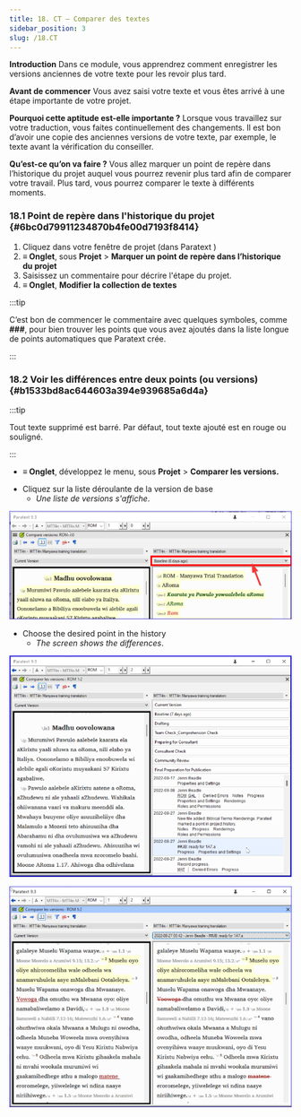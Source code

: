 ```yaml
---
title: 18. CT – Comparer des textes
sidebar_position: 3
slug: /18.CT
---
```




**Introduction** Dans ce module, vous apprendrez comment enregistrer les versions anciennes de votre texte pour les revoir plus tard.


**Avant de commencer** Vous avez saisi votre texte et vous êtes arrivé à une étape importante de votre projet.


**Pourquoi cette aptitude est-elle importante ?** Lorsque vous travaillez sur votre traduction, vous faites continuellement des changements. Il est bon d’avoir une copie des anciennes versions de votre texte, par exemple, le texte avant la vérification du conseiller.


**Qu’est-ce qu’on va faire ?** Vous allez marquer un point de repère dans l’historique du projet auquel vous pourrez revenir plus tard afin de comparer votre travail. Plus tard, vous pourrez comparer le texte à différents moments.


### 18.1 Point de repère dans l'historique du projet {#6bc0d79911234870b4fe00d7193f8414}

1. Cliquez dans votre fenêtre de projet (dans Paratext )
2. **≡ Onglet**, sous **Projet** &gt; **Marquer un point de repère dans l’historique du projet**
3. Saisissez un commentaire pour décrire l'étape du projet.
4. **≡ Onglet**, **Modifier la collection de textes**  

:::tip

C’est bon de commencer le commentaire avec quelques symboles, comme **\#\#\#**, pour bien trouver les points que vous avez ajoutés dans la liste longue de points automatiques que Paratext crée.

:::




### 18.2 Voir les différences entre deux points (ou versions) {#b1533bd8ac644603a394e939685a6d4a}


:::tip

Tout texte supprimé est barré. Par défaut, tout texte ajouté est en rouge ou souligné.

:::



- **≡ Onglet**, développez le menu, sous **Projet** &gt; **Comparer les versions.**

<div class='notion-row'>
<div class='notion-column' style={{width: 'calc((100% - (min(32px, 4vw) * 1)) * 0.5)'}}>

- Cliquez sur la liste déroulante de la version de base
    - _Une liste de versions s'affiche_.

</div><div className='notion-spacer'></div>

<div class='notion-column' style={{width: 'calc((100% - (min(32px, 4vw) * 1)) * 0.5)'}}>


![](./9214547.png)


</div><div className='notion-spacer'></div>
</div>


<div class='notion-row'>
<div class='notion-column' style={{width: 'calc((100% - (min(32px, 4vw) * 1)) * 0.5000000000000001)'}}>

- Choose the desired point in the history
    - _The screen shows the differences_.


</div><div className='notion-spacer'></div>

<div class='notion-column' style={{width: 'calc((100% - (min(32px, 4vw) * 1)) * 0.5)'}}>


![](./1950342118.png)



![](./621740961.png)


</div><div className='notion-spacer'></div>
</div>

